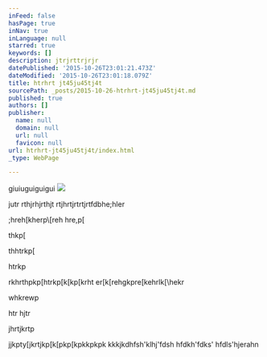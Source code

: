 ```yaml
---
inFeed: false
hasPage: true
inNav: true
inLanguage: null
starred: true
keywords: []
description: jtrjrttrjrjr
datePublished: '2015-10-26T23:01:21.473Z'
dateModified: '2015-10-26T23:01:18.079Z'
title: htrhrt jt45ju45tj4t
sourcePath: _posts/2015-10-26-htrhrt-jt45ju45tj4t.md
published: true
authors: []
publisher:
  name: null
  domain: null
  url: null
  favicon: null
url: htrhrt-jt45ju45tj4t/index.html
_type: WebPage

---
```

giuiuguiguigui
![](https://the-grid-user-content.s3-us-west-2.amazonaws.com/21278780-17a0-47a5-9ac8-f6a624cb4a45.jpg)

jutr rthjrhjrthjt rtjhrtjrtrtjrtfdbhe;hler

;hreh\[kherp\\\[reh hre,p\[

thkp\[

thhtrkp\[

htrkp

rkhrthpkp\[htrkp\[k\[kp\[krht er\[k\[rehgkpre\[kehrlk\[\\hekr

whkrewp

htr hjtr

jhrtjkrtp

jjkpty\[jkrtjkp\[k\[pkp\[kpkkpkpk kkkjkdhfsh'klhj'fdsh hfdkh'fdks' hfdls'hjerahn